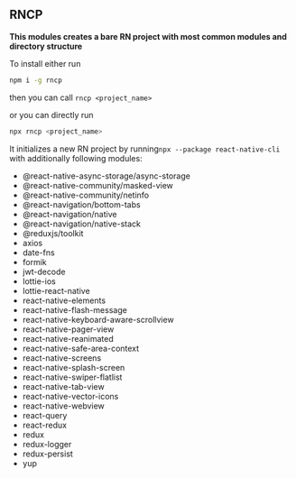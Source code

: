 ## RNCP

**This modules creates a bare RN project with most common modules and directory structure** 

To install either run

```bash
npm i -g rncp
```

then you can call ``rncp <project_name>``

or you can directly run

```bash
npx rncp <project_name>
```


It initializes a new RN project by running``npx --package react-native-cli`` with additionally following modules:


* @react-native-async-storage/async-storage
* @react-native-community/masked-view
* @react-native-community/netinfo
* @react-navigation/bottom-tabs
* @react-navigation/native
* @react-navigation/native-stack
* @reduxjs/toolkit
* axios
* date-fns
* formik
* jwt-decode
* lottie-ios
* lottie-react-native
* react-native-elements
* react-native-flash-message
* react-native-keyboard-aware-scrollview
* react-native-pager-view
* react-native-reanimated
* react-native-safe-area-context
* react-native-screens
* react-native-splash-screen
* react-native-swiper-flatlist
* react-native-tab-view
* react-native-vector-icons
* react-native-webview
* react-query
* react-redux
* redux
* redux-logger
* redux-persist
* yup

